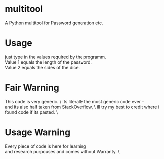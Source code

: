 # multitool
A Python multitool for Password generation etc.

# Usage
just type in the values required by the programm. \
Value 1 equals the length of the password. \
Value 2 equals the sides of the dice. 

# Fair Warning
This code is very generic. \ 
Its literally the most generic code ever - \
and its also half taken from StackOverflow, \ 
ill try my best to credit where i found code if its pasted. \

# Usage Warning 
Every piece of code is here for learning \
and research purpouses and comes without Warranty. \ 
